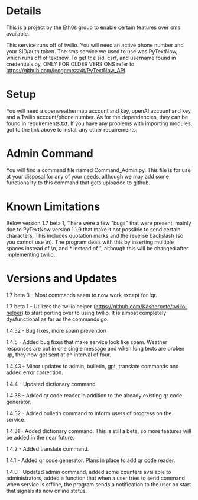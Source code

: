 # Details
 This is a project by the Eth0s group to enable certain features over sms available.
 
 This service runs off of twilio. You will need an active phone number and your SID/auth token.
 The sms service we used to use was PyTextNow, which runs off of textnow. To get the sid, csrf, and username found in
 credentials.py, ONLY FOR OLDER VERSIONS refer to https://github.com/leogomezz4t/PyTextNow_API.
 
# Setup
 You will need a openweathermap account and key, openAI account and key, and a Twilio account/phone number. As for the dependencies,
 they can be found in requirements.txt. If you have any problems with importing modules, got to the link above to 
 install any other requirements.


 # Admin Command
 You will find a command file named Command_Admin.py. This file is for use at your disposal for any of your needs,
 although we may add some functionality to this command that gets uploaded to github.
 # Known Limitations
 Below version 1.7 beta 1, There were a few "bugs" that were present, mainly due to PyTextNow version 1.1.9 that make it not possible to send 
 certain characters. This includes quotation marks and the reverse backslash (so you cannot use \n). The program deals 
 with this by inserting multiple spaces instead of \n, and * instead of ", although this will be changed after implementing
 twilio.
 # Versions and Updates
 1.7 beta 3 - Most commands seem to now work except for !qr.

 1.7 beta 1 - Utilizes the twilio helper (https://github.com/Kasherpete/twilio-helper) to start porting over to using
 twilio. It is almost completely dysfunctional as far as the commands go.

 1.4.52 - Bug fixes, more spam prevention

 1.4.5 - Added bug fixes that make service look like spam. Weather responses are put in one single message and when
 long texts are broken up, they now get sent at an interval of four.

 1.4.43 - Minor updates to admin, bulletin, gpt, translate commands and added error correction.

 1.4.4 - Updated dictionary command

 1.4.38 - Added qr code reader in addition to the already existing qr code generator.

 1.4.32 - Added bulletin command to inform users of progress on the service.

 1.4.31 - Added dictionary command. This is still a beta, so more features will be added in the near future.

 1.4.2 - Added translate command.

 1.4.1 - Added qr code generator. Plans in place to add qr code reader.

 1.4.0  -  Updated admin command, added some counters available to administrators, added a function that when a user 
 tries to send command when service is offline, the program sends a notification to the user on start that signals its
  now online status.

